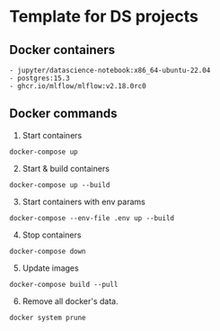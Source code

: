 # Template for DS projects
## Docker containers
    - jupyter/datascience-notebook:x86_64-ubuntu-22.04
    - postgres:15.3
    - ghcr.io/mlflow/mlflow:v2.18.0rc0
## Docker commands
1. Start containers

```
docker-compose up
```

2. Start & build containers

```
docker-compose up --build
```

3. Start containers with env params

```
docker-compose --env-file .env up --build
```

4. Stop containers

```
docker-compose down
```

5. Update images
```
docker-compose build --pull
```

6. Remove all docker's data.

```
docker system prune
```